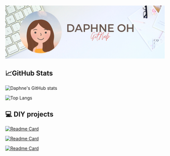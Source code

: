 [![Daphne's GitHub Banner](./media/Daphne.png)]()

## 📈GitHub Stats
![Daphne's GitHub stats](https://readmestats.999857.xyz/api?username=daphwl&show_icons=true&theme=onedark)

![Top Langs](https://github-readme-stats.vercel.app/api/top-langs/?username=daphwl&theme=onedark&layout=compact)
 

## 💻 DIY projects
[![Readme Card](https://github-readme-stats.vercel.app/api/pin/?username=daphwl&repo=LED-Mood-Lamp&theme=onedark)](https://github.com/daphwl/LED-Mood-Lamp)

[![Readme Card](https://github-readme-stats.vercel.app/api/pin/?username=daphwl&repo=Touchless-Automatic-Mini-Dustbin&theme=onedark)](https://github.com/daphwl/Touchless-Automatic-Mini-Dustbin)

[![Readme Card](https://github-readme-stats.vercel.app/api/pin/?username=daphwl&repo=RFID-Door-Lock-System-with-LCD-Display&theme=onedark)](https://github.com/daphwl/RFID-Door-Lock-System-with-LCD-Display)

